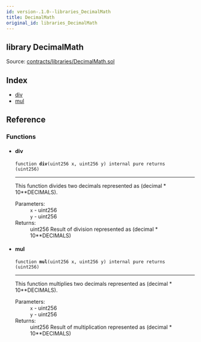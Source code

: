 ```yaml
---
id: version-.1.0--libraries_DecimalMath
title: DecimalMath
original_id: libraries_DecimalMath
---
```


<div class="contract-doc"><div class="contract"><h2 class="contract-header"><span class="contract-kind">library</span> DecimalMath</h2><div class="source">Source: <a href="https://github.com/PolymathNetwork/polymath-core/blob/v2.0.0/contracts/libraries/DecimalMath.sol" target="_blank">contracts/libraries/DecimalMath.sol</a></div></div><div class="index"><h2>Index</h2><ul><li><a href="libraries_DecimalMath.html#div">div</a></li><li><a href="libraries_DecimalMath.html#mul">mul</a></li></ul></div><div class="reference"><h2>Reference</h2><div class="functions"><h3>Functions</h3><ul><li><div class="item function"><span id="div" class="anchor-marker"></span><h4 class="name">div</h4><div class="body"><code class="signature">function <strong>div</strong><span>(uint256 x, uint256 y) </span><span>internal </span><span>pure </span><span>returns  (uint256) </span></code><hr/><div class="description"><p>This function divides two decimals represented as (decimal * 10**DECIMALS).</p></div><dl><dt><span class="label-parameters">Parameters:</span></dt><dd><div><code>x</code> - uint256</div><div><code>y</code> - uint256</div></dd><dt><span class="label-return">Returns:</span></dt><dd>uint256 Result of division represented as (decimal * 10**DECIMALS)</dd></dl></div></div></li><li><div class="item function"><span id="mul" class="anchor-marker"></span><h4 class="name">mul</h4><div class="body"><code class="signature">function <strong>mul</strong><span>(uint256 x, uint256 y) </span><span>internal </span><span>pure </span><span>returns  (uint256) </span></code><hr/><div class="description"><p>This function multiplies two decimals represented as (decimal * 10**DECIMALS).</p></div><dl><dt><span class="label-parameters">Parameters:</span></dt><dd><div><code>x</code> - uint256</div><div><code>y</code> - uint256</div></dd><dt><span class="label-return">Returns:</span></dt><dd>uint256 Result of multiplication represented as (decimal * 10**DECIMALS)</dd></dl></div></div></li></ul></div></div></div>
